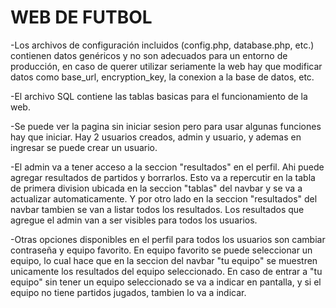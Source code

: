 # WEB DE FUTBOL

-Los archivos de configuración incluidos (config.php, database.php, etc.) contienen datos genéricos y no son adecuados para un entorno de producción, en caso de querer utilizar seriamente la web hay que modificar datos como base_url, encryption_key, la conexion a la base de datos, etc.

-El archivo SQL contiene las tablas basicas para el funcionamiento de la web.

-Se puede ver la pagina sin iniciar sesion pero para usar algunas funciones hay que iniciar. Hay 2 usuarios creados, admin y usuario, y ademas en ingresar se puede crear un usuario.

-El admin va a tener acceso a la seccion "resultados" en el perfil. Ahi puede agregar resultados de partidos y borrarlos. Esto va a repercutir en la tabla de primera division ubicada en la seccion "tablas" del navbar y se va a actualizar automaticamente. Y por otro lado en la seccion "resultados" del navbar tambien se van a listar todos los resultados. Los resultados que agregue el admin van a ser visibles para todos los usuarios.

-Otras opciones disponibles en el perfil para todos los usuarios son cambiar contraseña y equipo favorito. En equipo favorito se puede seleccionar un equipo, lo cual hace que en la seccion del navbar "tu equipo" se muestren unicamente los resultados del equipo seleccionado. En caso de entrar a "tu equipo" sin tener un equipo seleccionado se va a indicar en pantalla, y si el equipo no tiene partidos jugados, tambien lo va a indicar.
